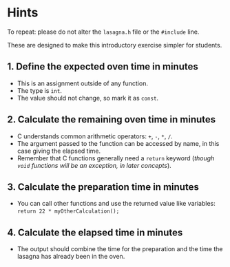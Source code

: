 # Hints

To repeat: please do not alter the `lasagna.h` file or the `#include` line.

These are designed to make this introductory exercise simpler for students.

## 1. Define the expected oven time in minutes

- This is an assignment outside of any function.
- The type is `int`.
- The value should not change, so mark it as `const`.

## 2. Calculate the remaining oven time in minutes

- C understands common arithmetic operators: `+`, `-`, `*`, `/`.
- The argument passed to the function can be accessed by name, in this case giving the elapsed time.
- Remember that C functions generally need a `return` keyword (_though `void` functions will be an exception, in later concepts_).

## 3. Calculate the preparation time in minutes

- You can call other functions and use the returned value like variables: `return 22 * myOtherCalculation();`

## 4. Calculate the elapsed time in minutes

- The output should combine the time for the preparation and the time the lasagna has already been in the oven.

